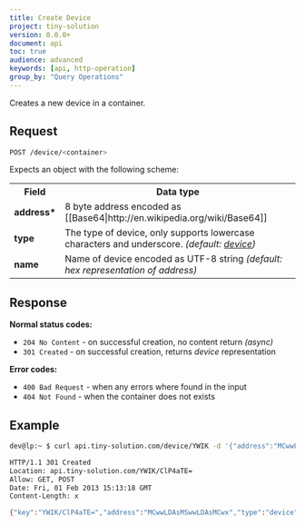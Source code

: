 ```yaml
---
title: Create Device
project: tiny-solution
version: 0.0.0+
document: api
toc: true
audience: advanced
keywords: [api, http-operation]
group_by: "Query Operations"
---
```


Creates a new device in a container.

## Request

```bash
POST /device/<container>
```

Expects an object with the following scheme:

<table>
 <tr>
  <th><b>Field</b></th>
  <th><b>Data type</b></th>
 </tr>
 <tr>
  <td><b>address*</b></td>
  <td>8 byte address encoded as [[Base64|http://en.wikipedia.org/wiki/Base64]]</td>
 </tr>
 <tr>
  <td><b>type</b></td>
  <td>The type of device, only supports lowercase characters and underscore. <i>(default: <u>device</u>)</i></td>
 </tr>
 <tr>
  <td><b>name</b></td>
  <td>Name of device encoded as UTF-8 string <i>(default: hex representation of address)</i></td>
 </tr>
</table>

## Response

**Normal status codes:**

* `204 No Content` - on successful creation, no content return _(async)_
* `301 Created` - on successful creation, returns _device_ representation

**Error codes:**

* `400 Bad Request` - when any errors where found in the input
* `404 Not Found` - when the container does not exists


## Example

```bash
dev@lp:~ $ curl api.tiny-solution.com/device/YWIK -d '{"address":"MCwwLDAsMSwwLDAsMCwx"}'

HTTP/1.1 301 Created
Location: api.tiny-solution.com/YWIK/ClP4aTE=
Allow: GET, POST
Date: Fri, 01 Feb 2013 15:13:18 GMT
Content-Length: x

{"key":"YWIK/ClP4aTE=","address":"MCwwLDAsMSwwLDAsMCwx","type":"device","config":[]}
```
